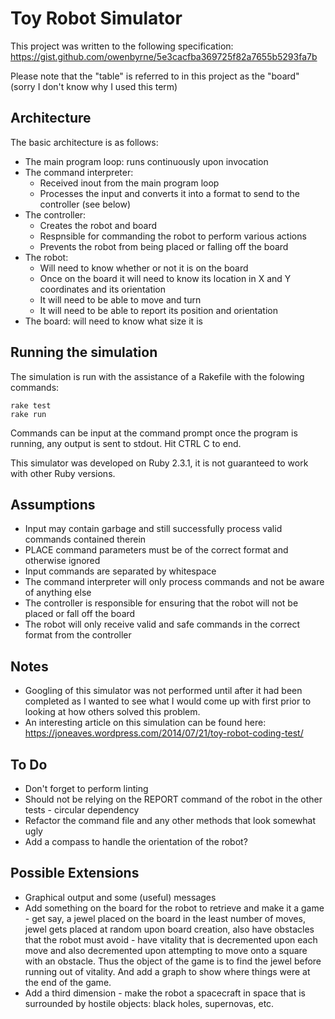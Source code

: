 Toy Robot Simulator
===================

This project was written to the following specification: https://gist.github.com/owenbyrne/5e3cacfba369725f82a7655b5293fa7b

Please note that the "table" is referred to in this project as the "board" (sorry I don't know why I used this term)

Architecture
------------

The basic architecture is as follows:
* The main program loop: runs continuously upon invocation
* The command interpreter:
	* Received inout from the main program loop
	* Processes the input and converts it into a format to send to the controller (see below)
* The controller:
	* Creates the robot and board 
	* Respnsible for commanding the robot to perform various actions
	* Prevents the robot from being placed or falling off the board
* The robot:
	* Will need to know whether or not it is on the board
	* Once on the board it will need to know its location in X and Y coordinates and its orientation
	* It will need to be able to move and turn
	* It will need to be able to report its position and orientation
* The board: will need to know what size it is

Running the simulation
----------------------

The simulation is run with the assistance of a Rakefile with the folowing commands:

```
rake test
rake run
```

Commands can be input at the command prompt once the program is running, any output is sent to stdout. Hit CTRL C to end.

This simulator was developed on Ruby 2.3.1, it is not guaranteed to work with other Ruby versions.

Assumptions
-----------

* Input may contain garbage and still successfully process valid commands contained therein
* PLACE command parameters must be of the correct format and otherwise ignored
* Input commands are separated by whitespace
* The command interpreter will only process commands and not be aware of anything else
* The controller is responsible for ensuring that the robot will not be placed or fall off the board
* The robot will only receive valid and safe commands in the correct format from the controller

Notes
-----

* Googling of this simulator was not performed until after it had been completed as I wanted to see what I would come up with first prior to looking at how others solved this problem.
* An interesting article on this simulation can be found here: https://joneaves.wordpress.com/2014/07/21/toy-robot-coding-test/

To Do
-----

* Don't forget to perform linting
* Should not be relying on the REPORT command of the robot in the other tests - circular dependency
* Refactor the command file and any other methods that look somewhat ugly
* Add a compass to handle the orientation of the robot?

Possible Extensions
-------------------

* Graphical output and some (useful) messages
* Add something on the board for the robot to retrieve and make it a game - get say, a jewel placed on the board in the least number of moves, jewel gets placed at random upon board creation, also have obstacles that the robot must avoid - have vitality that is decremented upon each move and also decremented upon attempting to move onto a square with an obstacle. Thus the object of the game is to find the jewel before running out of vitality. And add a graph to show where things were at the end of the game.
* Add a third dimension - make the robot a spacecraft in space that is surrounded by hostile objects: black holes, supernovas, etc.
